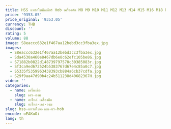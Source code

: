 ```yaml
---
title: HSS แทรกใบมีดเกียร์ Hob เครื่องตัด M8 M9 M10 M11 M12 M13 M14 M15 M16 M18 M20-M40 เกียร์เครื่องตัด
price: '9353.05'
price_original: '9353.05'
currency: THB
discount: ''
rating: 5
volume: 88
image: S8eaccc632e1f467aa12bebd3cc3fba3ex.jpg
images:
  - S8eaccc632e1f467aa12bebd3cc3fba3ex.jpg
  - Sda4530a460e8467db6e8c62efc105be8G.jpg
  - S71882b0822d148739797570c30385083r.jpg
  - Sf3ca9ed672524b5383767d67e4c85a0c7.jpg
  - S5335f5359963438393cb884a6cb37cdfa.jpg
  - S29f9aa47d90b4c24b511238d40682367H.jpg
video: ''
categories:
  - name: เครื่องมือ
    slug: เคร-องม
  - name: อะไหล่ เครื่องมือ
    slug: อะไหล-เคร-องม
slug: hss-แทรกใบม-ดเก-ยร-hob
encode: oEAKuOi
lang: th
---
```

  